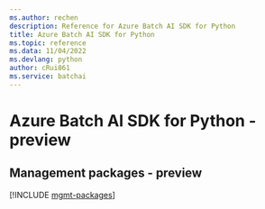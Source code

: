 ```yaml
---
ms.author: rechen
description: Reference for Azure Batch AI SDK for Python
title: Azure Batch AI SDK for Python
ms.topic: reference
ms.data: 11/04/2022
ms.devlang: python
author: cRui861
ms.service: batchai
---
```

# Azure Batch AI SDK for Python - preview

## Management packages - preview
[!INCLUDE [mgmt-packages](batch-ai-mgmt-index.md)]